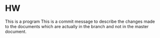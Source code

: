 # HW
This is a program
This is a commit message to describe the changes made to the documents which are actually in the branch and not in the master document.
